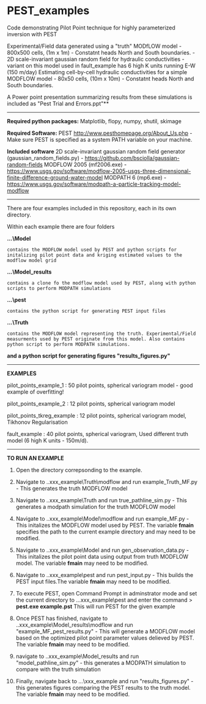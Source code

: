 # PEST_examples
Code demonstrating Pilot Point technique for highly parameterized inversion with PEST 

Experimental/Field data generated using a "truth" MODfLOW model
    - 800x500 cells, (1m x 1m)
    - Constatnt heads North and South boundaries. 
    - 2D scale-invariant gaussian random field for hydraulic conductivities 
    - variant on this model used in fault_example has 6 high K units running E-W (150 m/day)
Estimating cell-by-cell hydraulic conductivities for a simple MODFLOW model
    - 80x50 cells, (10m x 10m)
    - Constatnt heads North and South boundaries. 
    
A Power point presentation summarizing results from these simulations is included as "Pest Trial and Errors.ppt"** 
________________________________________________________________________________________________________________

**Required python packages:**
   Matplotlib, flopy, numpy, shutil, skimage

**Required Software:** 
   PEST http://www.pesthomepage.org/About_Us.php - Make sure PEST is specified as a system PATH variable on your machine.

**Included software**
   2D scale-invariant gaussian random field generator (gaussian_random_fields.py) -  https://github.com/bsciolla/gaussian-random-fields
   MODFLOW 2005 (mf2006.exe) - https://www.usgs.gov/software/modflow-2005-usgs-three-dimensional-finite-difference-ground-water-model
   MODPATH 6 (mp6.exe)  - https://www.usgs.gov/software/modpath-a-particle-tracking-model-modflow
______________________________________________________________________________________________________________

There are four examples included in this repository, each in its own directory. 

Within each example there are four folders 

**...\Model**  

    contains the MODFLOW model used by PEST and python scripts for initalizing pilot point data and kriging estimated values to the modflow model grid

**...\Model_results** 

    contains a clone fo the modflow model used by PEST, along with python scripts to perform MODPATH simulations 

**...\pest**  

    contains the python script for generating PEST input files 

**...\Truth** 

    contains the MODFLOW model representing the truth. Experimental/Field measurments used by PEST originate from this model. Also contains python script to perform MODPATH simulations. 


**and a python script for generating figures "results_figures.py"**
_________________________________________________________________________________________________________________

**EXAMPLES** 

pilot_points_example_1     : 50 pilot points, spherical variogram model - good example of overfitting!

pilot_points_example_2     : 12 pilot points, spherical variogram model

pilot_points_tkreg_example : 12 pilot points, spherical variogram model, Tikhonov Regularisation

fault_example              : 40 pilot points, spherical variogram, Used different truth model (6 high K units - 150m/d). 

_________________________________________________________________________________________________________________

**TO RUN AN EXAMPLE**

1) Open the directory correpsonding to the example. 

2) Navigate to ..xxx_example\Truth\modflow and run  example_Truth_MF.py - This generates the truth MODFLOW model

3) Navigate to ..xxx_example\Truth and run  true_pathline_sim.py - This generates a modpath simulation for the truth MODFLOW model

4) Navigate to ..xxx_example\Model\modflow and run example_MF.py -  This initalizes the MODFLOW model used by PEST. The variable **fmain** specifies the path to the current example directory and may need to be modified.  

5) Navigate to ..xxx_example\Model and run  gen_observation_data.py - This initalizes the pilot point data using output from truth MODFLOW model. The variable **fmain** may need to be modified.  

6) Navigate to ..xxx_example\pest and run  pest_input.py - This builds the PEST input files.The variable **fmain** may need to be modified.  

7) To execute PEST, open Command Prompt in adminstrator mode and set the current directory to ...xxx_example\pest and enter the command 
            > **pest.exe example.pst** 
   This will run PEST for the given example
 
 8) Once PEST has finished, navigate to ..xxx_example\Model_results\modflow and run "example_MF_pest_results.py" - This will generate a MODFLOW model based on the optimized pilot point parameter values delieved by PEST. The variable **fmain** may need to be modified.
 
 9) navigate to ..xxx_example\Model_results and run "model_pathline_sim.py" - this generates a MODPATH simulation to compare with the truth simulation 

10) Finally, navigate back to ...\xxx_example and run "results_figures.py" - this generates figures comparing the PEST results to the truth model. The variable **fmain** may need to be modified.


 
 


